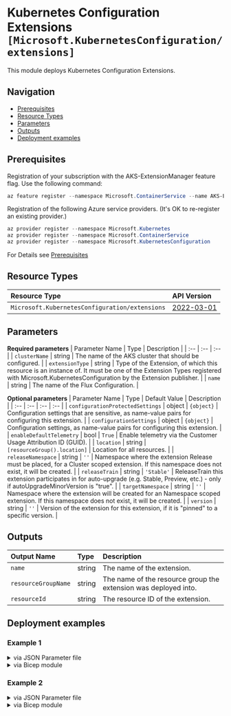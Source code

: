 # Kubernetes Configuration Extensions `[Microsoft.KubernetesConfiguration/extensions]`

This module deploys Kubernetes Configuration Extensions.

## Navigation

- [Prerequisites](#Prerequisites)
- [Resource Types](#Resource-Types)
- [Parameters](#Parameters)
- [Outputs](#Outputs)
- [Deployment examples](#Deployment-examples)

## Prerequisites

Registration of your subscription with the AKS-ExtensionManager feature flag. Use the following command:

```powershell
az feature register --namespace Microsoft.ContainerService --name AKS-ExtensionManager
```

Registration of the following Azure service providers. (It's OK to re-register an existing provider.)

```powershell
az provider register --namespace Microsoft.Kubernetes
az provider register --namespace Microsoft.ContainerService
az provider register --namespace Microsoft.KubernetesConfiguration
```

For Details see [Prerequisites](https://docs.microsoft.com/en-us/azure/azure-arc/kubernetes/tutorial-use-gitops-flux2)
## Resource Types

| Resource Type | API Version |
| :-- | :-- |
| `Microsoft.KubernetesConfiguration/extensions` | [2022-03-01](https://docs.microsoft.com/en-us/azure/templates/Microsoft.KubernetesConfiguration/2022-03-01/extensions) |

## Parameters

**Required parameters**
| Parameter Name | Type | Description |
| :-- | :-- | :-- |
| `clusterName` | string | The name of the AKS cluster that should be configured. |
| `extensionType` | string | Type of the Extension, of which this resource is an instance of. It must be one of the Extension Types registered with Microsoft.KubernetesConfiguration by the Extension publisher. |
| `name` | string | The name of the Flux Configuration. |

**Optional parameters**
| Parameter Name | Type | Default Value | Description |
| :-- | :-- | :-- | :-- |
| `configurationProtectedSettings` | object | `{object}` | Configuration settings that are sensitive, as name-value pairs for configuring this extension. |
| `configurationSettings` | object | `{object}` | Configuration settings, as name-value pairs for configuring this extension. |
| `enableDefaultTelemetry` | bool | `True` | Enable telemetry via the Customer Usage Attribution ID (GUID). |
| `location` | string | `[resourceGroup().location]` | Location for all resources. |
| `releaseNamespace` | string | `''` | Namespace where the extension Release must be placed, for a Cluster scoped extension. If this namespace does not exist, it will be created. |
| `releaseTrain` | string | `'Stable'` | ReleaseTrain this extension participates in for auto-upgrade (e.g. Stable, Preview, etc.) - only if autoUpgradeMinorVersion is "true". |
| `targetNamespace` | string | `''` | Namespace where the extension will be created for an Namespace scoped extension. If this namespace does not exist, it will be created. |
| `version` | string | `''` | Version of the extension for this extension, if it is "pinned" to a specific version. |


## Outputs

| Output Name | Type | Description |
| :-- | :-- | :-- |
| `name` | string | The name of the extension. |
| `resourceGroupName` | string | The name of the resource group the extension was deployed into. |
| `resourceId` | string | The resource ID of the extension. |

## Deployment examples

<h3>Example 1</h3>

<details>

<summary>via JSON Parameter file</summary>

```json
{
    "$schema": "https://schema.management.azure.com/schemas/2019-04-01/deploymentParameters.json#",
    "contentVersion": "1.0.0.0",
    "parameters": {
        "name": {
            "value": "flux"
        },
        "extensionType": {
            "value": "microsoft.flux"
        },
        "clusterName": {
            "value": "<<namePrefix>>-az-aks-kubenet-001"
        },
        "releaseTrain": {
            "value": "Stable"
        },
        "releaseNamespace": {
            "value": "flux-system"
        }
    }
}

```

</details>

<details>

<summary>via Bicep module</summary>

```bicep
module extensions './Microsoft.KubernetesConfiguration/extensions/deploy.bicep' = {
  name: '${uniqueString(deployment().name)}-extensions'
  params: {
      name: 'flux'
      clusterName: '<<namePrefix>>-az-aks-kubenet-001'
      releaseTrain: 'Stable'
      releaseNamespace: 'flux-system'
      extensionType: 'microsoft.flux'
  }
```

</details>
<p>

<h3>Example 2</h3>

<details>

<summary>via JSON Parameter file</summary>

```json
{
    "$schema": "https://schema.management.azure.com/schemas/2019-04-01/deploymentParameters.json#",
    "contentVersion": "1.0.0.0",
    "parameters": {
        "name": {
            "value": "flux"
        },
        "extensionType": {
            "value": "microsoft.flux"
        },
        "clusterName": {
            "value": "<<namePrefix>>-az-aks-kubenet-001"
        },
        "releaseTrain": {
            "value": "Stable"
        },
        "releaseNamespace": {
            "value": "flux-system"
        },
        "version": {
            "value": "0.5.2"
        },
        "configurationSettings": {
            "value": {
                // "helm-controller.enabled": "false",
                "source-controller.enabled": "true",
                "kustomize-controller.enabled": "true",
                "notification-controller.enabled": "false",
                "image-automation-controller.enabled": "false",
                "image-reflector-controller.enabled": "false"
            }
        }
    }
}

```

</details>

<details>

<summary>via Bicep module</summary>

```bicep
module extensions './Microsoft.KubernetesConfiguration/extensions/deploy.bicep' = {
  name: '${uniqueString(deployment().name)}-extensions'
  params: {
      clusterName: '<<namePrefix>>-az-aks-kubenet-001'
      configurationSettings: {
        'image-reflector-controller.enabled': 'false'
        'image-automation-controller.enabled': 'false'
        'kustomize-controller.enabled': 'true'
        'source-controller.enabled': 'true'
        'notification-controller.enabled': 'false'
      }
      extensionType: 'microsoft.flux'
      name: 'flux'
      releaseTrain: 'Stable'
      releaseNamespace: 'flux-system'
      version: '0.5.2'
  }
```

</details>
<p>
